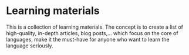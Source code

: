 # Learning materials
This is a collection of learning materials. The concept is to create a list of high-quality, in-depth articles, blog posts,... 
which focus on the core of languages, make it the must-have for anyone who want to learn the language seriously. 
